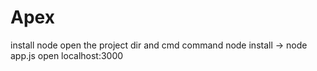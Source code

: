 # Apex

install node
open the project dir and cmd command
node install
-> node app.js
open localhost:3000
